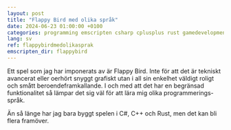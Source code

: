 ```yaml
---
layout: post
title: "Flappy Bird med olika språk"
date: 2024-06-23 01:00:00 +0100
categories: programming emscripten csharp cplusplus rust gamedevelopment
lang: sv
ref: flappybirdmedolikasprak
emscripten_dir: flappybird
---
```

Ett spel som jag har imponerats av är Flappy Bird. Inte för att det är tekniskt avancerat eller oerhört snyggt grafiskt utan i all sin enkelhet väldigt roligt och smått beroendeframkallande. I och med att det har en begränsad funktionalitet så lämpar det sig väl för att lära mig olika programmerings-språk.

Än så länge har jag bara byggt spelen i C#, C++ och Rust, men det kan bli flera framöver.

[CSharp]: https://github.com/johanlindfors/FlappyXNA
[Rust]: https://github.com/johanlindfors/flappy-in-rust
[C++]: https://github.com/johanlindfors/GameEngineSandbox
